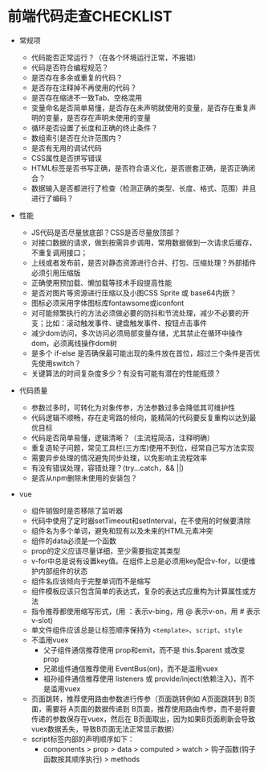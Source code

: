 # 前端代码走查CHECKLIST

- 常规项
  + 代码能否正常运行？（在各个环境运行正常，不报错）
  + 代码是否符合编程规范？
  + 是否存在多余或重复的代码？
  + 是否存在注释掉不再使用的代码？
  + 是否存在缩进不一致Tab、空格混用
  + 变量命名是否简单易懂，是否存在未声明就使用的变量，是否存在重复声明的变量，是否存在声明未使用的变量
  + 循环是否设置了长度和正确的终止条件？
  + 数组索引是否在允许范围内？
  + 是否有无用的调试代码
  + CSS属性是否拼写错误
  + HTML标签是否书写正确，是否符合语义化，是否嵌套正确，是否正确闭合？
  + 数据输入是否都进行了检查（检测正确的类型、长度、格式、范围）并且进行了编码？
  
- 性能
  + JS代码是否尽量放底部？CSS是否尽量放顶部？
  + 对接口数据的请求，做到按需异步调用，常用数据做到一次请求后缓存，不重复调用接口；
  + 上线或者发布前，是否对静态资源进行合并、打包、压缩处理？外部插件必须引用压缩版
  + 正确使用预加载、懒加载等技术手段提高性能
  + 是否对图片等资源进行压缩以及小图CSS Sprite 或 base64内嵌？
  + 图标必须采用字体图标库fontawsome或iconfont
  + 对可能频繁执行的方法必须做必要的防抖和节流处理，减少不必要的开支；比如：滚动触发事件、键盘触发事件、按钮点击事件
  + 减少dom访问，多次访问必须局部变量存储，尤其禁止在循环中操作dom，必须离线操作dom树
  + 是多个 if-else 是否确保最可能出现的条件放在首位，超过三个条件是否优先使用switch？
  + 关键算法的时间复杂度多少？有没有可能有潜在的性能瓶颈？

- 代码质量
  + 参数过多时，可转化为对象传参，方法参数过多会降低其可维护性
  + 代码逻辑不顺畅，存在走弯路的倾向，能精简的代码要反复重构以达到最优目标
  + 代码是否简单易懂，逻辑清晰？（主流程简洁，注释明确）
  + 重复造轮子问题，常见工具栏(三方库)使用不到位，经常自己写方法实现
  + 需要异步处理的情况避免同步处理，以免影响主流程效率
  + 有没有错误处理，容错处理？(try...catch，&& ||)
  + 是否从npm删除未使用的安装包？

- vue
  + 组件销毁时是否移除了监听器
  + 代码中使用了定时器setTimeout和setInterval，在不使用的时候要清除
  + 组件名为多个单词，避免和现有以及未来的HTML元素冲突
  + 组件的data必须是一个函数
  + prop的定义应该尽量详细，至少需要指定其类型
  + v-for中总是说有设置key值。在组件上总是必须用key配合v-for，以便维护内部组件的状态
  + 组件名应该倾向于完整单词而不是缩写
  + 组件模板应该只包含简单的表达式，复杂的表达式应重构为计算属性或方法
  + 指令推荐都使用缩写形式，(用 ：表示v-bing，用 @ 表示v-on，用 # 表示v-slot)
  + 单文件组件应该总是让标签顺序保持为 `<template>`、`script`、`style`
  + 不滥用vuex
    * 父子组件通信推荐使用 prop和emit，而不是 this.$parent 或改变 prop
    * 兄弟组件通信推荐使用 EventBus(on)，而不是滥用vuex
    * 祖孙组件通信推荐使用 listeners 或 provide/inject(依赖注入)，而不是滥用vuex
  + 页面跳转，推荐使用路由参数进行传参（页面跳转例如 A页面跳转到 B页面，需要将 A页面的数据传递到 B页面，推荐使用路由传参，而不是将要传递的参数保存在vuex，然后在 B页面取出，因为如果B页面刷新会导致vuex数据丢失，导致B页面无法正常显示数据）
  + script标签内部的声明顺序如下：
    * components > prop > data > computed > watch > 钩子函数(钩子函数按其顺序执行) > methods